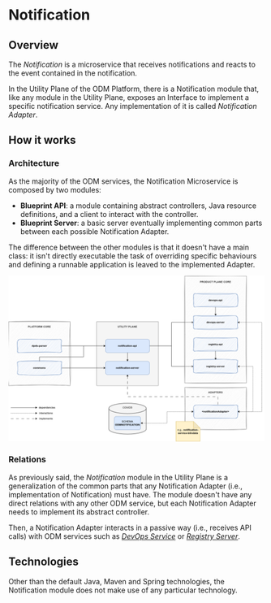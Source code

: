 # Notification

## Overview

The *Notification* is a microservice that receives notifications and reacts to the event contained in the notification.

In the Utility Plane of the ODM Platform, there is a Notification module that, 
like any module in the Utility Plane, exposes an Interface to implement a specific notification service. Any implementation of it is called _Notification Adapter_.


## How it works

### Architecture

As the majority of the ODM services, the Notification Microservice is composed by two modules:

* **Blueprint API**: a module containing abstract controllers, Java resource definitions, and a client to interact with the controller.
* **Blueprint Server**: a basic server eventually implementing common parts between each possible Notification Adapter.

The difference between the other modules is that it doesn't have a main class: it isn't directly executable the task of overriding specific behaviours and defining a runnable application is leaved to the implemented Adapter.

![Notification-diagram](../../../images/architecture/utility-plane/notification/notification_architecture.png)

### Relations

As previously said, the _Notification_ module in the Utility Plane is a generalization of the common parts that any Notification Adapter (i.e., implementation of Notification) must have. The module doesn't have any direct relations with any other ODM service, but each Notification Adapter needs to implement its abstract controller.

Then, a Notification Adapter interacts in a passive way (i.e., receives API calls) with ODM services such as [_DevOps Service_](../../product-plane/devops.md) or [_Registry Server_](../../product-plane/registry.md).

<!--
The ODM services know how to interact with a specific Adapter thanks to the Notification
`NotificationClient`. The Notification module in the ODM Utility Plane has indeed a client that handles communication with the abstract controller, and each adapter directly implements the abstract controller.
-->


## Technologies

Other than the default Java, Maven and Spring technologies, the Notification module does not make use of any particular technology.